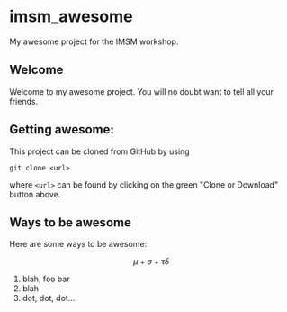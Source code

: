 # imsm_awesome
My awesome project for the IMSM workshop.

## Welcome
Welcome to my awesome project. You will no doubt want to tell all your friends.

## Getting awesome:
This project can be cloned from GitHub by using
```
git clone <url>
```
where `<url>` can be found by clicking on the green "Clone or Download" button above.

## Ways to be awesome
Here are some ways to be awesome:

$$
\mu + \sigma + \tau \delta
$$
1. blah, foo bar
1. blah
1. dot, dot, dot...
